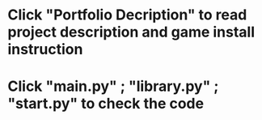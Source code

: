 # Click "Portfolio Decription" to read project description and game install instruction
# Click "main.py" ; "library.py" ; "start.py" to check the code
